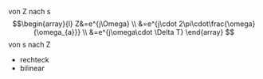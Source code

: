 von Z nach s
$$\begin{array}{l}
Z&=e^{j\Omega} \\
&=e^{j\cdot 2\pi\cdot\frac{\omega}{\omega_{a}}} \\
&=e^{j\omega\cdot \Delta T} 
\end{array}
$$ von s nach Z
- rechteck
- bilinear